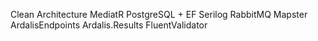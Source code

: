 Clean Architecture
MediatR
PostgreSQL + EF
Serilog
RabbitMQ
Mapster
ArdalisEndpoints
Ardalis.Results
FluentValidator